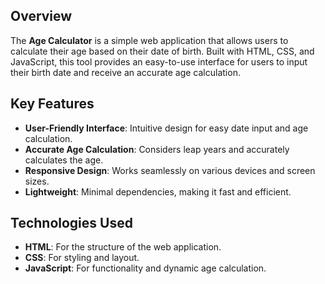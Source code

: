 
## Overview
The **Age Calculator** is a simple web application that allows users to calculate their age based on their date of birth. Built with HTML, CSS, and JavaScript, this tool provides an easy-to-use interface for users to input their birth date and receive an accurate age calculation.

## Key Features
- **User-Friendly Interface**: Intuitive design for easy date input and age calculation.
- **Accurate Age Calculation**: Considers leap years and accurately calculates the age.
- **Responsive Design**: Works seamlessly on various devices and screen sizes.
- **Lightweight**: Minimal dependencies, making it fast and efficient.

## Technologies Used
- **HTML**: For the structure of the web application.
- **CSS**: For styling and layout.
- **JavaScript**: For functionality and dynamic age calculation.

